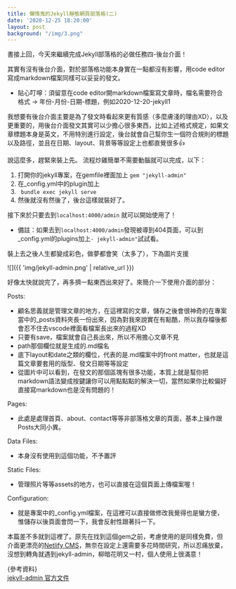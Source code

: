 ```yaml
---
title: 懶惰鬼的Jekyll靜態網頁部落格(二)
date: '2020-12-25 18:20:00'
layout: post
background: "/img/3.png"
---
```


書接上回，今天來繼續完成Jekyll部落格的必做任務四-後台介面！

其實有沒有後台介面，對於部落格功能本身實在一點都沒有影響，用code editor寫成markdown檔案同樣可以妥妥的發文。
- 貼心叮嚀：須留意在code editor開markdown檔案寫文章時，檔名需要符合格式 → 年份-月份-日期-標題，例如2020-12-20-jekyll1<br>

我想要有後台介面主要是為了發文時看起來更有質感（多麼膚淺的理由XD），以及更重要的，用後台介面發文其實可以少擔心很多東西，比如上述格式規定，如果文章標題本身是英文，不用特別進行設定，後台就會自己幫你生一個符合規則的標題以及路徑，並且在日期、layout、背景等等設定上也都直覺很多👍

說這麼多，趕緊來裝上先。
流程炒雞簡單不需要動腦就可以完成，以下：

1. 打開你的jekyll專案，在gemfile裡面加上 ```gem "jekyll-admin"```
2. 在_config.yml中的plugin加上
4. ``` bundle exec jekyll serve``` 
5. 然後就沒有然後了，後台這樣就裝好了。

接下來於只要去到```localhost:4000/admin``` 就可以開始使用了！
- 備註：如果去到```localhost:4000/admin```發現被導到404頁面，可以到_config.yml的plugins加上`- jekyll-admin"`試試看。

裝上去之後人生都變成彩色，做夢都會笑（太多了），下為圖片支援<br>

![]({{ 'img/jekyll-admin.png' | relative_url }})

好像太快就說完了，再多擠一點東西出來好了。來簡介一下使用介面的部分：

Posts: 
- 顧名思義就是管理文章的地方，在這裡寫的文章，儲存之後會很神奇的在專案當中的_posts資料夾長一份出來，因為對我來說實在有點酷，所以我存檔後都會忍不住去vscode裡面看檔案長出來的過程XD 
- 只要有save，檔案就會自己長出來，所以不用擔心文章不見
- path那個欄位就是生成的.md檔名
- 底下layout和date之類的欄位，代表的是.md檔案中的front matter，也就是這篇文章要套用的版型、發文日期等等設定
- 從圖片中可以看到，在發文的那個區塊有很多功能，本質上就是幫你把markdown語法變成按鍵讓你可以用點點點的解決一切，當然如果你比較偏好直接寫markdown也是沒有問題的！

Pages:
- 此處是處理首頁、about、contact等等非部落格文章的頁面，基本上操作跟Posts大同小異。

Data Files:
- 本身沒有使用到這個功能，不予置評

Static Files:
- 管理照片等等assets的地方，也可以直接在這個頁面上傳檔案喔！

Configuration:
- 就是專案中的_config.yml檔案，在這裡可以直接做修改我覺得也是蠻方便，惟儲存以後頁面會閃一下，我會反射性跟著抖一下。

本篇差不多就到這裡了。原先在找到這個gem之前，考慮使用的是同樣免費，但介面更漂亮的[Netlify CMS](https://www.netlifycms.org/)，無奈在設定上還需要多花時間研究，所以忍痛放棄，沒想到轉角就遇到jekyll-admin，柳暗花明又一村，個人使用上很滿意！

{參考資料}<br>
[jekyll-admin 官方文件](https://jekyll.github.io/jekyll-admin/)
